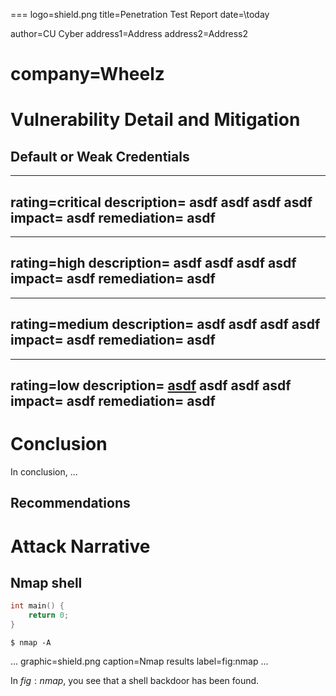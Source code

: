 ===
logo=shield.png
title=Penetration Test Report
date=\today

author=CU Cyber
address1=Address
address2=Address2

company=Wheelz
===

# Vulnerability Detail and Mitigation

## Default or Weak Credentials

---
rating=critical
description=
	asdf
	asdf
	asdf
	asdf
impact=
	asdf
remediation=
	asdf
---

---
rating=high
description=
	asdf
	asdf
	asdf
	asdf
impact=
	asdf
remediation=
	asdf
---

---
rating=medium
description=
	asdf
	asdf
	asdf
	asdf
impact=
	asdf
remediation=
	asdf
---

---
rating=low
description=
	[asdf](https://cucyber.net/)
	asdf
	asdf
	asdf
impact=
	asdf
remediation=
	asdf
---

# Conclusion

In conclusion, ...

## Recommendations


# Attack Narrative

## Nmap shell

```c
int main() {
	return 0;
}
```

```
$ nmap -A 
```

...
graphic=shield.png
caption=Nmap results
label=fig:nmap
...

In $fig:nmap$, you see that a shell backdoor has been found.
